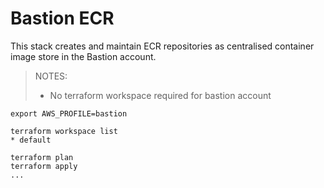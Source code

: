 # Bastion ECR

This stack creates and maintain ECR repositories as centralised container image store in the Bastion account.

> NOTES:
>   - No terraform workspace required for bastion account

```
export AWS_PROFILE=bastion

terraform workspace list
* default

terraform plan
terraform apply
...
```
